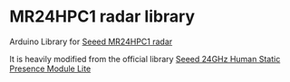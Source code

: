 # MR24HPC1 radar library

Arduino Library for [Seeed MR24HPC1 radar](https://www.seeedstudio.com/24GHz-mmWave-Sensor-Human-Static-Presence-Module-Lite-p-5524.html)

It is heavily modified from the official library [Seeed 24GHz Human Static Presence Module Lite](https://github.com/limengdu/Seeed_24GHz_Human_Static_Presence_Module_Lite)
